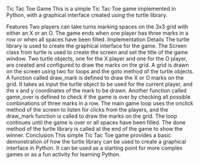 Tic Tac Toe Game
This is a simple Tic Tac Toe game implemented in Python, with a graphical interface created using the turtle library.

Features
Two players can take turns marking spaces on the 3x3 grid with either an X or an O.
The game ends when one player has three marks in a row or when all spaces have been filled.
Implementation Details
The turtle library is used to create the graphical interface for the game.
The Screen class from turtle is used to create the screen and set the title of the game window.
Two turtle objects, one for the X player and one for the O player, are created and configured to draw the marks on the grid.
A grid is drawn on the screen using two for loops and the goto method of the turtle objects.
A function called draw_mark is defined to draw the X or O marks on the grid. It takes as input the turtle object to be used for the current player, and the x and y coordinates of the mark to be drawn.
Another function called game_over is defined to check if the game is over by checking all possible combinations of three marks in a row.
The main game loop uses the onclick method of the screen to listen for clicks from the players, and the draw_mark function is called to draw the marks on the grid. The loop continues until the game is over or all spaces have been filled.
The done method of the turtle library is called at the end of the game to show the winner.
Conclusion
This simple Tic Tac Toe game provides a basic demonstration of how the turtle library can be used to create a graphical interface in Python. It can be used as a starting point for more complex games or as a fun activity for learning Python.
